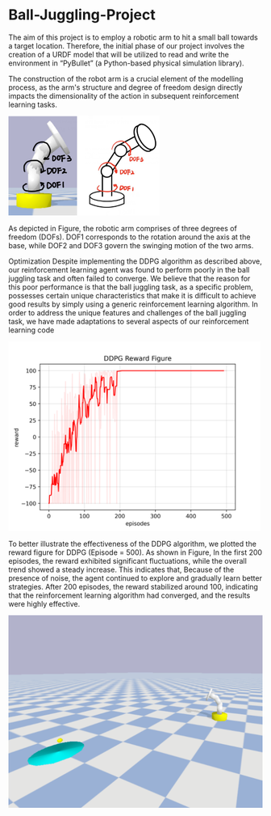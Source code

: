 # Ball-Juggling-Project

The aim of this project is to employ a robotic arm to hit a small ball towards a target location. Therefore, the initial phase of our project involves the creation of a URDF model that will be utilized to read and write the environment in “PyBullet” (a Python-based physical simulation library).

The construction of the robot arm is a crucial element of the modelling process, as the arm's structure and degree of freedom design directly impacts the dimensionality of the action in subsequent reinforcement learning tasks.

<img src="Resurt-Presentation\Robot_Arm.png" width="300">

As depicted in Figure, the robotic arm comprises of three degrees of freedom (DOFs). DOF1 corresponds to the rotation around the axis at the base, while DOF2 and DOF3 govern the swinging motion of the two arms.




Optimization
Despite implementing the DDPG algorithm as described above, our reinforcement learning 
agent was found to perform poorly in the ball juggling task and often failed to converge.
We believe that the reason for this poor performance is that the ball juggling task, as a 
specific problem, possesses certain unique characteristics that make it is difficult to achieve 
good results by simply using a generic reinforcement learning algorithm.
In order to address the unique features and challenges of the ball juggling task, we have 
made adaptations to several aspects of our reinforcement learning code

<img src="Resurt-Presentation\DDPG_reward_figure.png" width="500">

To better illustrate the effectiveness of the DDPG algorithm, we plotted the reward figure for DDPG (Episode = 500). As shown in Figure, In the first 200 episodes, the reward exhibited significant fluctuations, while the overall trend showed a steady increase. This indicates that, Because of the presence of noise, the agent continued to explore and gradually learn better strategies. After 200 episodes, the reward stabilized around 100, indicating that the reinforcement learning algorithm had converged, and the results were highly effective.

<img src="Resurt-Presentation\BallVideo.gif" width="900">


